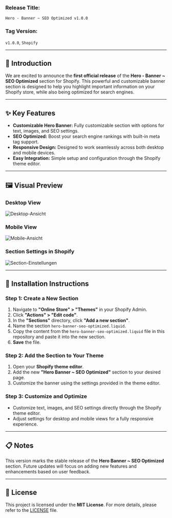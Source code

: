 ### **Release Title:**
`Hero - Banner ~ SEO Optimized v1.0.0`

### **Tag Version:**
`v1.0.0`, `Shopify`

---

## **📢 Introduction**

We are excited to announce the **first official release** of the **Hero - Banner ~ SEO Optimized** section for Shopify. This powerful and customizable banner section is designed to help you highlight important information on your Shopify store, while also being optimized for search engines.

---

## **✨ Key Features**

- **Customizable Hero Banner:** Fully customizable section with options for text, images, and SEO settings.
- **SEO Optimized:** Boost your search engine rankings with built-in meta tag support.
- **Responsive Design:** Designed to work seamlessly across both desktop and mobile devices.
- **Easy Integration:** Simple setup and configuration through the Shopify theme editor.

---

## **🖼️ Visual Preview**

### **Desktop View**
![Desktop-Ansicht](https://i.ibb.co/mGQRFDB/image.png)

### **Mobile View**
![Mobile-Ansicht](https://github.com/user-attachments/assets/5442bce3-0845-469b-95d0-bf39fbe3c68b)


### **Section Settings in Shopify**
![Section-Einstellungen](https://i.ibb.co/KL4yjSk/image.png)

---

## **🔧 Installation Instructions**

### **Step 1: Create a New Section**
1. Navigate to **"Online Store" > "Themes"** in your Shopify Admin.
2. Click **"Actions" > "Edit code"**.
3. In the **"Sections"** directory, click **"Add a new section"**.
4. Name the section `hero-banner-seo-optimized.liquid`.
5. Copy the content from the `hero-banner-seo-optimized.liquid` file in this repository and paste it into the new section.
6. **Save** the file.

### **Step 2: Add the Section to Your Theme**
1. Open your **Shopify theme editor**.
2. Add the new **"Hero Banner ~ SEO Optimized"** section to your desired page.
3. Customize the banner using the settings provided in the theme editor.

### **Step 3: Customize and Optimize**
- Customize text, images, and SEO settings directly through the Shopify theme editor.
- Adjust settings for desktop and mobile views for a fully responsive experience.

---

## **📋 Notes**
This version marks the stable release of the **Hero Banner ~ SEO Optimized** section. Future updates will focus on adding new features and enhancements based on user feedback.

---

## **📄 License**

This project is licensed under the **MIT License**. For more details, please refer to the [LICENSE](https://github.com/Onur-Cloud/LICENSE/blob/main/LICENSE) file.
